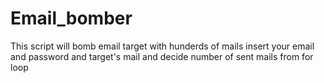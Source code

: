 # Email_bomber
This script will bomb email target with hunderds of mails
insert your email and password and target's mail and decide number of sent mails from for loop
